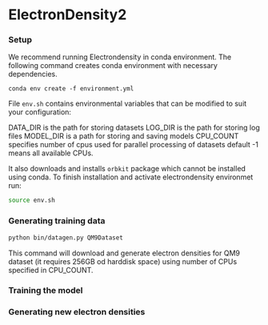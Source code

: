 # ElectronDensity2

### Setup

We recommend running Electrondensity in conda environment. The following command creates conda environment with necessary dependencies. 

`conda env create -f environment.yml`

File `env.sh` contains environmental variables that can be modified to suit your configuration:

DATA_DIR is the path for storing datasets
LOG_DIR is the path for storing log files
MODEL_DIR is a path for storing and saving models
CPU_COUNT specifies number of cpus used for parallel processing of datasets default -1 means all available CPUs.

It also downloads and installs `orbkit` package which cannot be installed using conda. To finish installation and activate electrondensity environmet run:
```sh
source env.sh
```
### Generating training data
```sh
python bin/datagen.py QM9Dataset
```
This command will download and generate electron densities for QM9 dataset (it requires 256GB od harddisk space) using number of CPUs specified in CPU_COUNT.
### Training the model
### Generating new electron densities